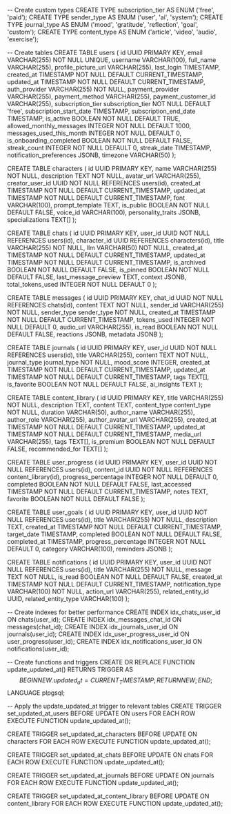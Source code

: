 -- Create custom types
CREATE TYPE subscription_tier AS ENUM ('free', 'paid');
CREATE TYPE sender_type AS ENUM ('user', 'ai', 'system');
CREATE TYPE journal_type AS ENUM ('mood', 'gratitude', 'reflection', 'goal', 'custom');
CREATE TYPE content_type AS ENUM ('article', 'video', 'audio', 'exercise');

-- Create tables
CREATE TABLE users (
    id UUID PRIMARY KEY,
    email VARCHAR(255) NOT NULL UNIQUE,
    username VARCHAR(100),
    full_name VARCHAR(255),
    profile_picture_url VARCHAR(255),
    last_login TIMESTAMP,
    created_at TIMESTAMP NOT NULL DEFAULT CURRENT_TIMESTAMP,
    updated_at TIMESTAMP NOT NULL DEFAULT CURRENT_TIMESTAMP,
    auth_provider VARCHAR(255) NOT NULL,
    payment_provider VARCHAR(255),
    payment_method VARCHAR(255),
    payment_customer_id VARCHAR(255),
    subscription_tier subscription_tier NOT NULL DEFAULT 'free',
    subscription_start_date TIMESTAMP,
    subscription_end_date TIMESTAMP,
    is_active BOOLEAN NOT NULL DEFAULT TRUE,
    allowed_monthly_messages INTEGER NOT NULL DEFAULT 1000,
    messages_used_this_month INTEGER NOT NULL DEFAULT 0,
    is_onboarding_completed BOOLEAN NOT NULL DEFAULT FALSE,
    streak_count INTEGER NOT NULL DEFAULT 0,
    streak_date TIMESTAMP,
    notification_preferences JSONB,
    timezone VARCHAR(50)
);

CREATE TABLE characters (
    id UUID PRIMARY KEY,
    name VARCHAR(255) NOT NULL,
    description TEXT NOT NULL,
    avatar_url VARCHAR(255),
    creator_user_id UUID NOT NULL REFERENCES users(id),
    created_at TIMESTAMP NOT NULL DEFAULT CURRENT_TIMESTAMP,
    updated_at TIMESTAMP NOT NULL DEFAULT CURRENT_TIMESTAMP,
    font VARCHAR(100),
    prompt_template TEXT,
    is_public BOOLEAN NOT NULL DEFAULT FALSE,
    voice_id VARCHAR(100),
    personality_traits JSONB,
    specializations TEXT[]
);

CREATE TABLE chats (
    id UUID PRIMARY KEY,
    user_id UUID NOT NULL REFERENCES users(id),
    character_id UUID REFERENCES characters(id),
    title VARCHAR(255) NOT NULL,
    llm VARCHAR(50) NOT NULL,
    created_at TIMESTAMP NOT NULL DEFAULT CURRENT_TIMESTAMP,
    updated_at TIMESTAMP NOT NULL DEFAULT CURRENT_TIMESTAMP,
    is_archived BOOLEAN NOT NULL DEFAULT FALSE,
    is_pinned BOOLEAN NOT NULL DEFAULT FALSE,
    last_message_preview TEXT,
    context JSONB,
    total_tokens_used INTEGER NOT NULL DEFAULT 0
);

CREATE TABLE messages (
    id UUID PRIMARY KEY,
    chat_id UUID NOT NULL REFERENCES chats(id),
    content TEXT NOT NULL,
    sender_id VARCHAR(255) NOT NULL,
    sender_type sender_type NOT NULL,
    created_at TIMESTAMP NOT NULL DEFAULT CURRENT_TIMESTAMP,
    tokens_used INTEGER NOT NULL DEFAULT 0,
    audio_url VARCHAR(255),
    is_read BOOLEAN NOT NULL DEFAULT FALSE,
    reactions JSONB,
    metadata JSONB
);

CREATE TABLE journals (
    id UUID PRIMARY KEY,
    user_id UUID NOT NULL REFERENCES users(id),
    title VARCHAR(255),
    content TEXT NOT NULL,
    journal_type journal_type NOT NULL,
    mood_score INTEGER,
    created_at TIMESTAMP NOT NULL DEFAULT CURRENT_TIMESTAMP,
    updated_at TIMESTAMP NOT NULL DEFAULT CURRENT_TIMESTAMP,
    tags TEXT[],
    is_favorite BOOLEAN NOT NULL DEFAULT FALSE,
    ai_insights TEXT
);

CREATE TABLE content_library (
    id UUID PRIMARY KEY,
    title VARCHAR(255) NOT NULL,
    description TEXT,
    content TEXT,
    content_type content_type NOT NULL,
    duration VARCHAR(50),
    author_name VARCHAR(255),
    author_role VARCHAR(255),
    author_avatar_url VARCHAR(255),
    created_at TIMESTAMP NOT NULL DEFAULT CURRENT_TIMESTAMP,
    updated_at TIMESTAMP NOT NULL DEFAULT CURRENT_TIMESTAMP,
    media_url VARCHAR(255),
    tags TEXT[],
    is_premium BOOLEAN NOT NULL DEFAULT FALSE,
    recommended_for TEXT[]
);

CREATE TABLE user_progress (
    id UUID PRIMARY KEY,
    user_id UUID NOT NULL REFERENCES users(id),
    content_id UUID NOT NULL REFERENCES content_library(id),
    progress_percentage INTEGER NOT NULL DEFAULT 0,
    completed BOOLEAN NOT NULL DEFAULT FALSE,
    last_accessed TIMESTAMP NOT NULL DEFAULT CURRENT_TIMESTAMP,
    notes TEXT,
    favorite BOOLEAN NOT NULL DEFAULT FALSE
);

CREATE TABLE user_goals (
    id UUID PRIMARY KEY,
    user_id UUID NOT NULL REFERENCES users(id),
    title VARCHAR(255) NOT NULL,
    description TEXT,
    created_at TIMESTAMP NOT NULL DEFAULT CURRENT_TIMESTAMP,
    target_date TIMESTAMP,
    completed BOOLEAN NOT NULL DEFAULT FALSE,
    completed_at TIMESTAMP,
    progress_percentage INTEGER NOT NULL DEFAULT 0,
    category VARCHAR(100),
    reminders JSONB
);

CREATE TABLE notifications (
    id UUID PRIMARY KEY,
    user_id UUID NOT NULL REFERENCES users(id),
    title VARCHAR(255) NOT NULL,
    message TEXT NOT NULL,
    is_read BOOLEAN NOT NULL DEFAULT FALSE,
    created_at TIMESTAMP NOT NULL DEFAULT CURRENT_TIMESTAMP,
    notification_type VARCHAR(100) NOT NULL,
    action_url VARCHAR(255),
    related_entity_id UUID,
    related_entity_type VARCHAR(100)
);

-- Create indexes for better performance
CREATE INDEX idx_chats_user_id ON chats(user_id);
CREATE INDEX idx_messages_chat_id ON messages(chat_id);
CREATE INDEX idx_journals_user_id ON journals(user_id);
CREATE INDEX idx_user_progress_user_id ON user_progress(user_id);
CREATE INDEX idx_notifications_user_id ON notifications(user_id);

-- Create functions and triggers
CREATE OR REPLACE FUNCTION update_updated_at()
RETURNS TRIGGER AS $$
BEGIN
    NEW.updated_at = CURRENT_TIMESTAMP;
    RETURN NEW;
END;
$$ LANGUAGE plpgsql;

-- Apply the update_updated_at trigger to relevant tables
CREATE TRIGGER set_updated_at_users
BEFORE UPDATE ON users
FOR EACH ROW EXECUTE FUNCTION update_updated_at();

CREATE TRIGGER set_updated_at_characters
BEFORE UPDATE ON characters
FOR EACH ROW EXECUTE FUNCTION update_updated_at();

CREATE TRIGGER set_updated_at_chats
BEFORE UPDATE ON chats
FOR EACH ROW EXECUTE FUNCTION update_updated_at();

CREATE TRIGGER set_updated_at_journals
BEFORE UPDATE ON journals
FOR EACH ROW EXECUTE FUNCTION update_updated_at();

CREATE TRIGGER set_updated_at_content_library
BEFORE UPDATE ON content_library
FOR EACH ROW EXECUTE FUNCTION update_updated_at();